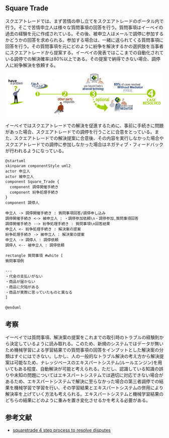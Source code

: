 ## Square Trade

スクエアトレードでは、まず苦情の申し立てをスクエアトレードのポータル内で行う。そこで苦情申立人は様々な質問事項の回答を行う。質問事項はイーベイの過去の経験を元に作成されている。その後、被申立人はメールで調停に参加するかどうかの回答を求められる。参加する場合は、一緒に送られてくる質問事項に回答を行う。その質問事項を元にどのように紛争を解決するかの選択肢を当事者にスクエアトレードから提案する。イーベイの発表ではここまでの自動化されている調停での解決確率は80%以上である。その提案で納得できない場合、調停人に紛争解決を依頼する。

![squaretrade funsokaiketu](ebay_illustration_620x174.gif)

イーベイではスクエアトレードでの解決を促進するために、事前に手続きに問題があった場合、スクエアトレードでの調停を行うことに合意をとっている。また、スクエアトレードでの解決提案に合意後、その内容を実行しなかった場合やスクエアトレードでの調停に参加しなかった場合はネガティブ・フィードバックが行われるようになっている。

```plantuml
@startuml
skinparam componentStyle uml2
actor 申立人
actor 被申立人
component Square_Trade {
  component 調停開催手続き
  component 紛争処理手続き
}
component 調停人

申立人 -> 調停開催手続き : 質問事項回答/調停申し込み
調停開催手続き <-> 被申立人 : ・調停参加依頼\n・調停参加,質問事項回答
調停開催手続き --> 紛争処理手続き : 質問事項\n回答結果
申立人 <- 紛争処理手続き : 解決案の提案
紛争処理手続き -> 被申立人 : 解決案の提案
申立人 -> 調停人 : 調停依頼
調停人 <-- 被申立人 : 調停依頼

rectangle 質問事項 #white [
質問事項例

---
・代金の支払いがない
・商品が届かない
・商品に欠陥がある
・商品が実際に思っていたものと異なる
]

@enduml
```

## 考察
イーベイでは質問事項、解決案の提案をこれまでの取引時のトラブルの経験則から決定しているように読み取れる。このため、新規のシステムではデータが無いため機械学習による学習結果での質問事項の回答をインプットとした解決案の分類はすぐにはできない。しかし、人の一般的なトラブル解決の考え方から解決提案は可能なため、ナレッジベースのエキスパートシステム(ルールエンジン)を用いてもある程度、自動解決が可能と考えられる。ただし、認識している知識の誤りや未知の問題についてはエキスパートシステムでは適切に対応できない場合があるため、エキスパートシステムで解決に至らなかった場合の第三者調停での結果を機械学習で学習を行い、その学習結果とエキスパートシステムの併用により解決率を上げていく方法も考えられる。エキスパートシステムと機械学習結果のどちらの結果にどのように重みを置き変化させるかを考える必要がある。

## 参考文献
- [squaretrade 4 step process to resolve disputes](http://web.archive.org/web/20010617043258/http://www.squaretrade.com/cnt/jsp/odr/learn_odr.jsp?vhostid=tomcat3&stmp=squaretrade)
